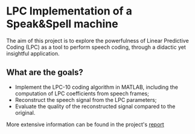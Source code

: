 # LPC Implementation of a Speak&Spell machine
The aim of this project is to explore the powerfulness of Linear Predictive Coding (LPC) as a tool to perform speech coding, through a didactic yet insightful application.

## What are the goals?
* Implement the LPC-10 coding algorithm in MATLAB, including the computation of LPC coefficients from speech frames;
* Reconstruct the speech signal from the LPC parameters;
* Evaluate the quality of the reconstructed signal compared to the original.

More extensive information can be found in the project's [report](Report.pdf)
